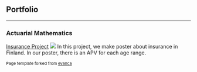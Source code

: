 ## Portfolio

---

### Actuarial Mathematics 

[Insurance Project](/sample_page)
<img src="images/Pamflet MOCI_Kelompok 3_Tugas Proyek AKTUARIA.png?raw=true"/>
In this project, we make poster about insurance in Finland. In our poster, there is an APV for each age range.

<p style="font-size:11px">Page template forked from <a href="https://github.com/evanca/quick-portfolio">evanca</a></p>
<!-- Remove above link if you don't want to attibute -->
